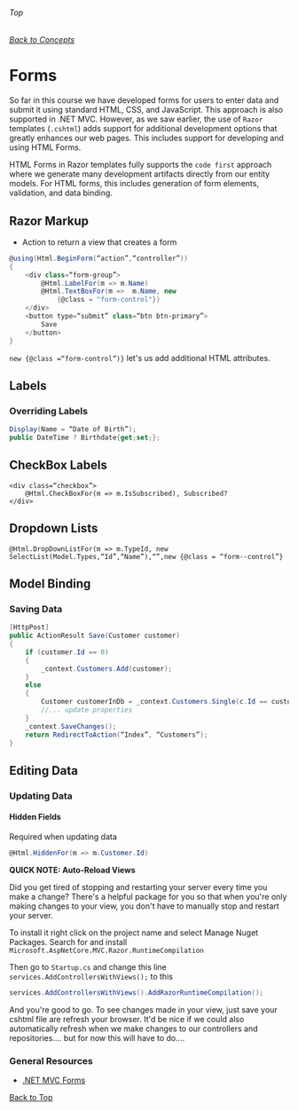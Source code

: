 ###### Top
###### [Back to Concepts](./README.md)
# Forms
So far in this course we have developed forms for users to enter data and submit it using standard HTML, CSS, and JavaScript. This approach is also supported in .NET MVC. However, as we saw earlier, the use of `Razor` templates (`.cshtml`) adds support for additional development options that greatly enhances our web pages. This includes support for developing and using HTML Forms.

HTML Forms in Razor templates fully supports the `code first` approach where we generate many development artifacts directly from our entity models. For HTML forms, this includes generation of form elements, validation, and data binding.

## Razor Markup

- Action to return a view that creates a form

```csharp
@using(Html.BeginForm(“action”,“controller”))
{                
    <div class=“form­‐group”>
        @Html.LabelFor(m => m.Name)
        @Html.TextBoxFor(m =>  m.Name, new 
            {@class = "form-control"})
    </div>
    <button type=“submit” class=“btn btn­‐primary”>
        Save
    </button>
}   

```

`new {@class =“form-control”)}` let's us add additional HTML attributes.

## Labels

### Overriding Labels 
```csharp
Display(Name = “Date of Birth”);
public DateTime ? Birthdate{get;set;};
```
## CheckBox Labels

```
<div class=“checkbox”>
	@Html.CheckBoxFor(m => m.IsSubscribed), Subscribed?
</div>   
```

## Dropdown Lists

```
@Html.DropDownListFor(m => m.TypeId, new SelectList(Model.Types,“Id”,“Name”),“”,new {@class = “form-­‐control”}
```

## Model Binding

### Saving Data
```csharp
[HttpPost]
public ActionResult Save(Customer customer)
{
	if (customer.Id == 0)
	{
		_context.Customers.Add(customer);
	}
	else
	{
		Customer customerInDb = _context.Customers.Single(c.Id == customer.Id);
		//... update properties
	}
	_context.SaveChanges();
	return RedirectToAction(“Index”, “Customers”);
}
```
## Editing Data

### Updating Data
#### Hidden Fields
Required when updating data
```csharp
@Html.HiddenFor(m => m.Customer.Id)
```

**QUICK NOTE: Auto-Reload Views**

Did you get tired of stopping and restarting your server every time you make a change? There's a helpful package for you so that when you're only making changes to your view, you don't have to manually stop and restart your server.

To install it right click on the project name and select Manage Nuget Packages. Search for and install
```Microsoft.AspNetCore.MVC.Razor.RuntimeCompilation```

Then go to `Startup.cs` and change this line `services.AddControllersWithViews();` to this

```csharp
services.AddControllersWithViews().AddRazorRuntimeCompilation();
```

And you're good to go. To see changes made in your view, just save your cshtml file are refresh your browser. It'd be nice if we could also automatically refresh when we make changes to our controllers and repositories.... but for now this will have to do....



### General Resources 
- [.NET MVC Forms](./BuildingFormsCheatSheet.pdf)


[Back to Top](#Top)
